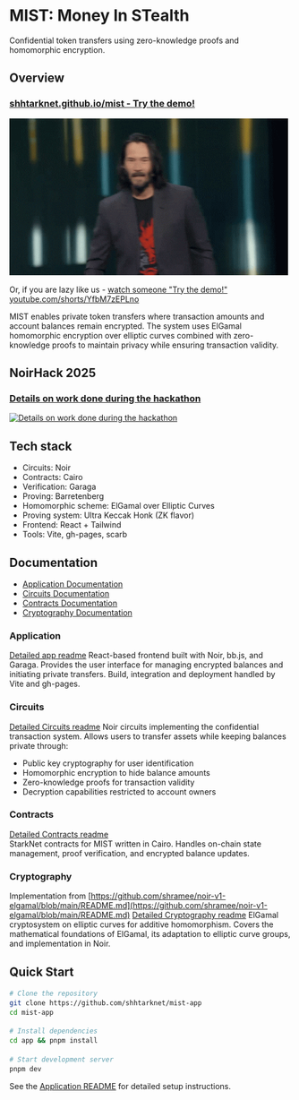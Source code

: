 # MIST: Money In STealth

Confidential token transfers using zero-knowledge proofs and homomorphic encryption.

## Overview

### [shhtarknet.github.io/mist - Try the demo!](https://shhtarknet.github.io/mist)

[![Check it out](media/check-it-out.gif)](https://shhtarknet.github.io/mist)

Or, if you are lazy like us - [watch someone "Try the demo!" youtube.com/shorts/YfbM7zEPLno](https://www.youtube.com/shorts/YfbM7zEPLno)

MIST enables private token transfers where transaction amounts and account balances remain encrypted. The system uses ElGamal homomorphic encryption over elliptic curves combined with zero-knowledge proofs to maintain privacy while ensuring transaction validity.

## NoirHack 2025

### [Details on work done during the hackathon](noirhack.md)
[![Details on work done during the hackathon](media/what-did-u-do.gif)](noirhack.md)

## Tech stack
* Circuits: Noir
* Contracts: Cairo
* Verification: Garaga
* Proving: Barretenberg
* Homomorphic scheme: ElGamal over Elliptic Curves
* Proving system: Ultra Keccak Honk (ZK flavor)
* Frontend: React + Tailwind
* Tools: Vite, gh-pages, scarb

## Documentation

- [Application Documentation](app/readme.md)
- [Circuits Documentation](circuits.md)
- [Contracts Documentation](contracts.md)  
- [Cryptography Documentation](cryptography.md)

### Application
[Detailed app readme](app/readme.md)
React-based frontend built with Noir, bb.js, and Garaga. Provides the user interface for managing encrypted balances and initiating private transfers. Build, integration and deployment handled by Vite and gh-pages.

### Circuits
[Detailed Circuits readme](circuits.md)
Noir circuits implementing the confidential transaction system. Allows users to transfer assets while keeping balances private through:
- Public key cryptography for user identification
- Homomorphic encryption to hide balance amounts
- Zero-knowledge proofs for transaction validity
- Decryption capabilities restricted to account owners

### Contracts
[Detailed Contracts readme](contracts.md)  
StarkNet contracts for MIST written in Cairo. Handles on-chain state management, proof verification, and encrypted balance updates.

### Cryptography
Implementation from [https://github.com/shramee/noir-v1-elgamal/blob/main/README.md](https://github.com/shramee/noir-v1-elgamal/blob/main/README.md)
[Detailed Cryptography readme](cryptography.md)
ElGamal cryptosystem on elliptic curves for additive homomorphism. Covers the mathematical foundations of ElGamal, its adaptation to elliptic curve groups, and implementation in Noir.

## Quick Start

```bash
# Clone the repository
git clone https://github.com/shhtarknet/mist-app
cd mist-app

# Install dependencies
cd app && pnpm install

# Start development server
pnpm dev
```

See the [Application README](app/readme.md) for detailed setup instructions.
